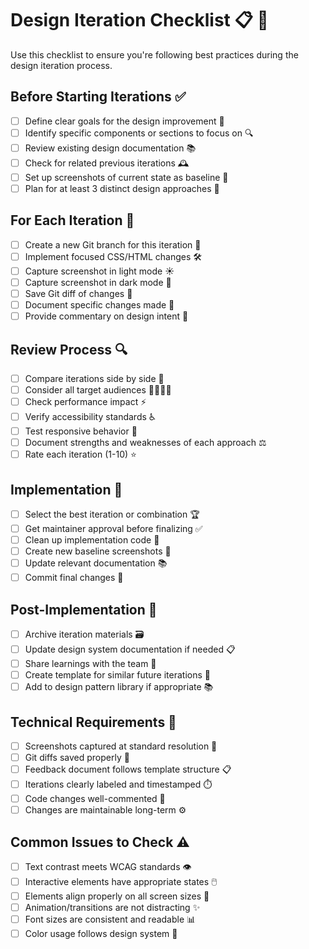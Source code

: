# Design Iteration Checklist 📋 🔄

Use this checklist to ensure you're following best practices during the design iteration process.

## Before Starting Iterations ✅

- [ ] Define clear goals for the design improvement 🎯
- [ ] Identify specific components or sections to focus on 🔍
- [ ] Review existing design documentation 📚
- [ ] Check for related previous iterations 🕰️
- [ ] Set up screenshots of current state as baseline 📸
- [ ] Plan for at least 3 distinct design approaches 🔢

## For Each Iteration 🔄

- [ ] Create a new Git branch for this iteration 🌿
- [ ] Implement focused CSS/HTML changes 🛠️
- [ ] Capture screenshot in light mode ☀️
- [ ] Capture screenshot in dark mode 🌙
- [ ] Save Git diff of changes 💾
- [ ] Document specific changes made 📝
- [ ] Provide commentary on design intent 💭

## Review Process 🔍

- [ ] Compare iterations side by side 👀
- [ ] Consider all target audiences 👨‍💻👩‍💻
- [ ] Check performance impact ⚡
- [ ] Verify accessibility standards ♿
- [ ] Test responsive behavior 📱
- [ ] Document strengths and weaknesses of each approach ⚖️
- [ ] Rate each iteration (1-10) ⭐

## Implementation 🚀

- [ ] Select the best iteration or combination 🏆
- [ ] Get maintainer approval before finalizing ✅
- [ ] Clean up implementation code 🧹
- [ ] Create new baseline screenshots 📸
- [ ] Update relevant documentation 📚
- [ ] Commit final changes 💾

## Post-Implementation 🏁

- [ ] Archive iteration materials 🗃️
- [ ] Update design system documentation if needed 📋
- [ ] Share learnings with the team 🤝
- [ ] Create template for similar future iterations 📑
- [ ] Add to design pattern library if appropriate 📚

## Technical Requirements 🔧

- [ ] Screenshots captured at standard resolution 📏
- [ ] Git diffs saved properly 💾
- [ ] Feedback document follows template structure 📋
- [ ] Iterations clearly labeled and timestamped ⏱️
- [ ] Code changes well-commented 💬
- [ ] Changes are maintainable long-term ⚙️

## Common Issues to Check ⚠️

- [ ] Text contrast meets WCAG standards 👁️
- [ ] Interactive elements have appropriate states 🖱️
- [ ] Elements align properly on all screen sizes 📏
- [ ] Animation/transitions are not distracting ✨
- [ ] Font sizes are consistent and readable 📊
- [ ] Color usage follows design system 🎨
